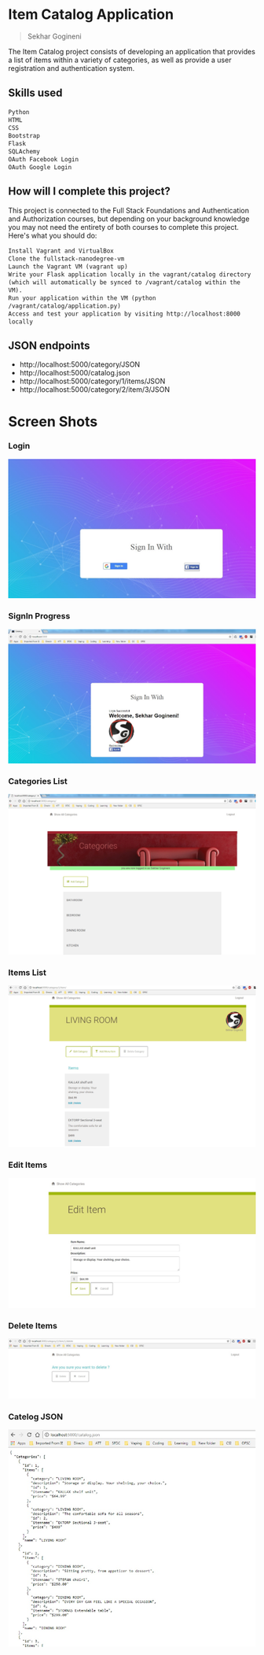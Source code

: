 # Item Catalog Application
> Sekhar Gogineni

The Item Catalog project consists of developing an application that provides a list of items within a variety of categories, as well as provide a user registration and authentication system.

## Skills used

    Python
    HTML
    CSS
    Bootstrap
    Flask
    SQLAchemy
    OAuth Facebook Login
    OAuth Google Login


## How will I complete this project?

This project is connected to the Full Stack Foundations and Authentication and Authorization courses, but depending on your background knowledge you may not need the entirety of both courses to complete this project. Here's what you should do:

    Install Vagrant and VirtualBox
    Clone the fullstack-nanodegree-vm
    Launch the Vagrant VM (vagrant up)
    Write your Flask application locally in the vagrant/catalog directory (which will automatically be synced to /vagrant/catalog within the VM).
    Run your application within the VM (python /vagrant/catalog/application.py)
    Access and test your application by visiting http://localhost:8000 locally


## JSON endpoints

* http://localhost:5000/category/JSON
* http://localhost:5000/catalog.json
* http://localhost:5000/category/1/items/JSON
* http://localhost:5000/category/2/item/3/JSON

# Screen Shots

### Login
![Image of Login](https://github.com/buzzi321/Full-Stack-Web-Developer-NanoDegree/blob/master/3-DataAndTables/Chap3FinalProject/vagrant/catalog/static/forReadme/LoginPage.jpg?raw=true)

### SignIn Progress
![Image of Progress](https://github.com/buzzi321/Full-Stack-Web-Developer-NanoDegree/blob/master/3-DataAndTables/Chap3FinalProject/vagrant/catalog/static/forReadme/SignInProgress.jpg?raw=true)

### Categories List
![Image of List](https://github.com/buzzi321/Full-Stack-Web-Developer-NanoDegree/blob/master/3-DataAndTables/Chap3FinalProject/vagrant/catalog/static/forReadme/CategoriesList.jpg?raw=true)

### Items List
![Image of List](https://github.com/buzzi321/Full-Stack-Web-Developer-NanoDegree/blob/master/3-DataAndTables/Chap3FinalProject/vagrant/catalog/static/forReadme/ItemsList.jpg?raw=true)

### Edit Items
![Image of Items](https://github.com/buzzi321/Full-Stack-Web-Developer-NanoDegree/blob/master/3-DataAndTables/Chap3FinalProject/vagrant/catalog/static/forReadme/EditItem.jpg?raw=true)

### Delete Items
![Image of Items](https://github.com/buzzi321/Full-Stack-Web-Developer-NanoDegree/blob/master/3-DataAndTables/Chap3FinalProject/vagrant/catalog/static/forReadme/DeleteItem.jpg?raw=true)

### Catelog JSON
![Image of JSON](https://github.com/buzzi321/Full-Stack-Web-Developer-NanoDegree/blob/master/3-DataAndTables/Chap3FinalProject/vagrant/catalog/static/forReadme/catalogJSON.jpg?raw=true)



